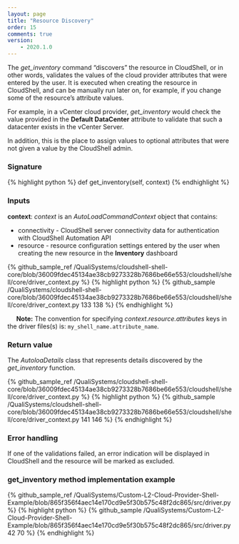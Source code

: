 ```yaml
---
layout: page
title: "Resource Discovery"
order: 15
comments: true
version:
    - 2020.1.0
---
```


The *get_inventory* command “discovers” the resource in CloudShell, or in other words, validates the values of the cloud provider attributes that were entered by the user. It is executed when creating the resource in CloudShell, and can be manually run later on, for example, if you change some of the resource’s attribute values.

For example, in a vCenter cloud provider, *get_inventory* would check the value provided in the **Default DataCenter** attribute
to validate that such a datacenter exists in the vCenter Server.

In addition, this is the place to assign values to optional attributes that were not given a value by the CloudShell admin.

### Signature

{% highlight python %}
def get_inventory(self, context)
{% endhighlight %}

### Inputs

**context**: *context* is an *AutoLoadCommandContext* object that contains:

* connectivity - CloudShell server connectivity data for authentication with CloudShell Automation API 
* resource - resource configuration settings entered by the user when creating the new resource in the **Inventory** dashboard

{% github_sample_ref /QualiSystems/cloudshell-shell-core/blob/36009fdec45134ae38cb9273328b7686be66e553/cloudshell/shell/core/driver_context.py %}
{% highlight python %}
{% github_sample /QualiSystems/cloudshell-shell-core/blob/36009fdec45134ae38cb9273328b7686be66e553/cloudshell/shell/core/driver_context.py 133 138 %}
{% endhighlight %}

&nbsp;&nbsp;&nbsp;&nbsp;&nbsp;**Note:** The convention for specifying *context.resource.attributes* keys in the driver files(s) is: `my_shell_name.attribute_name`.

### Return value

The *AutoloaDetails* class that represents details discovered by the *get_inventory* function. 

{% github_sample_ref /QualiSystems/cloudshell-shell-core/blob/36009fdec45134ae38cb9273328b7686be66e553/cloudshell/shell/core/driver_context.py %}
{% highlight python %}
{% github_sample /QualiSystems/cloudshell-shell-core/blob/36009fdec45134ae38cb9273328b7686be66e553/cloudshell/shell/core/driver_context.py 141 146 %}
{% endhighlight %}

### Error handling
If one of the validations failed, an error indication will be displayed in CloudShell and the resource will be marked as excluded.

### get_inventory method implementation example

{% github_sample_ref /QualiSystems/Custom-L2-Cloud-Provider-Shell-Example/blob/865f356f4aec14e170cd9e5f30b575c48f2dc865/src/driver.py %}
{% highlight python %}
{% github_sample /QualiSystems/Custom-L2-Cloud-Provider-Shell-Example/blob/865f356f4aec14e170cd9e5f30b575c48f2dc865/src/driver.py 42 70 %}
{% endhighlight %}








